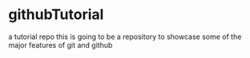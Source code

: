 # githubTutorial
a tutorial repo
this is going to be a repository to showcase some of the major features of git and github
